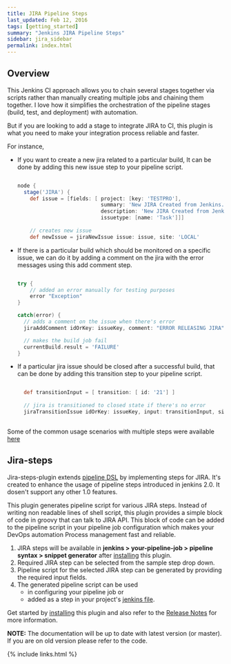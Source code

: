 ```yaml
---
title: JIRA Pipeline Steps
last_updated: Feb 12, 2016
tags: [getting_started]
summary: "Jenkins JIRA Pipeline Steps"
sidebar: jira_sidebar
permalink: index.html
---
```


## Overview

This Jenkins CI approach allows you to chain several stages together via scripts rather than manually creating multiple jobs and chaining them together. I love how it simplifies the orchestration of the pipeline stages (build, test, and deployment) with automation.

But if you are looking to add a stage to integrate JIRA to CI, this plugin is what you need to make your integration process reliable and faster.

For instance, 
  * If you want to create a new jira related to a particular build, It can be done by adding this new issue step to your pipeline script.

      ```groovy 

      node {
        stage('JIRA') {
          def issue = [fields: [ project: [key: 'TESTPRO'],
                                 summary: 'New JIRA Created from Jenkins.',
                                 description: 'New JIRA Created from Jenkins.',
                                 issuetype: [name: 'Task']]]
            
          // creates new issue
          def newIssue = jiraNewIssue issue: issue, site: 'LOCAL'
      ```

  * If there is a particular build which should be monitored on a specific issue, we can do it by adding a comment on the jira with the error messages using this add comment step.

      ```groovy

      try {
          // added an error manually for testing purposes
          error "Exception" 
      }

      catch(error) {
        // adds a comment on the issue when there's error
        jiraAddComment idOrKey: issueKey, comment: "ERROR RELEASING JIRA", site: 'LOCAL'

        // makes the build job fail
        currentBuild.result = 'FAILURE'
      }

  * If a particular jira issue should be closed after a successful build, that can be done by adding this transition step to your pipeline script.
      
      ```groovy

        def transitionInput = [ transition: [ id: '21'] ]
          
        // jira is transitioned to closed state if there's no error
        jiraTransitionIssue idOrKey: issueKey, input: transitionInput, site: 'LOCAL'
          
      ```

Some of the common usage scenarios with multiple steps were available [here](https://jenkinsci.github.io/jira-steps-plugin/common_usages.html)

## Jira-steps

Jira-steps-plugin extends [pipeline DSL](https://jenkins.io/doc/book/pipeline/syntax/) by implementing steps for JIRA. It's created to enhance the usage of pipeline steps introduced in jenkins 2.0. It dosen't support any other 1.0 features.

This plugin generates pipeline script for various JIRA steps. Instead of writing non readable lines of shell script, this plugin provides a simple block of code in groovy that can talk to JIRA API. This block of code can be added to the pipeline script in your pipeline job configuration which makes your DevOps automation Process management fast and reliable.

1. JIRA steps will be available in **jenkins > your-pipeline-job > pipeline syntax > snippet generator** after [installing](https://jenkinsci.github.io/jira-steps-plugin/install.html) this plugin.
2. Required JIRA step can be selected from the sample step drop down.
3. Pipeline script for the selected JIRA step can be generated by providing the required input fields.
4. The generated pipeline script can be used
    * in configuring your pipeline job or
    * added as a step in your project's [jenkins file](https://jenkins.io/doc/book/pipeline/jenkinsfile/).

Get started by [installing](install) this plugin and also refer to the [Release Notes](release_notes) for more information.

**NOTE:** The documentation will be up to date with latest version (or master). If you are on old version please refer to the code.

{% include links.html %}
